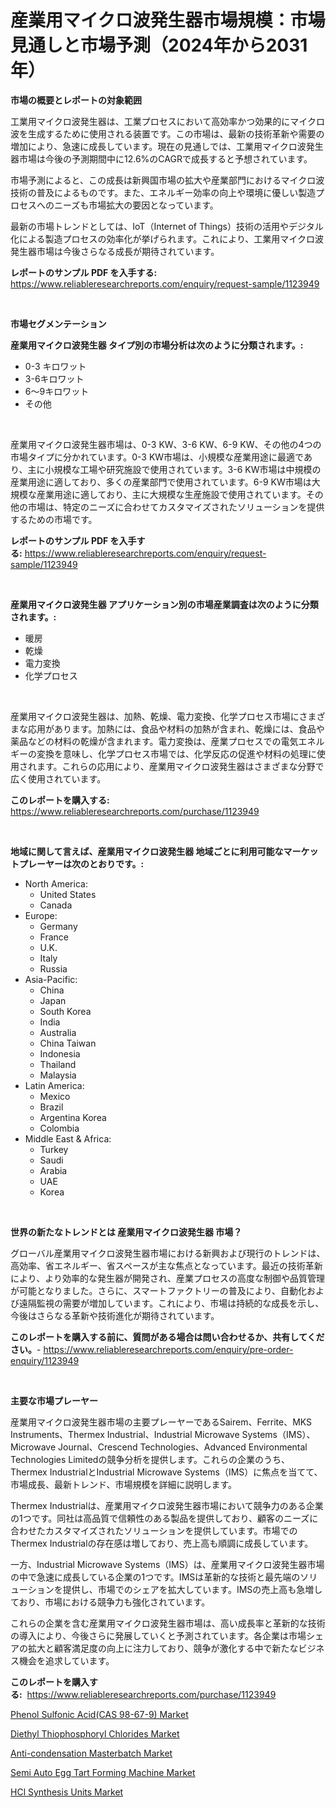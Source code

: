 <p><h1>産業用マイクロ波発生器市場規模：市場見通しと市場予測（2024年から2031年）</h1></p><p><strong>市場の概要とレポートの対象範囲</strong></p>
<p><p>工業用マイクロ波発生器は、工業プロセスにおいて高効率かつ効果的にマイクロ波を生成するために使用される装置です。この市場は、最新の技術革新や需要の増加により、急速に成長しています。現在の見通しでは、工業用マイクロ波発生器市場は今後の予測期間中に12.6%のCAGRで成長すると予想されています。</p><p>市場予測によると、この成長は新興国市場の拡大や産業部門におけるマイクロ波技術の普及によるものです。また、エネルギー効率の向上や環境に優しい製造プロセスへのニーズも市場拡大の要因となっています。</p><p>最新の市場トレンドとしては、IoT（Internet of Things）技術の活用やデジタル化による製造プロセスの効率化が挙げられます。これにより、工業用マイクロ波発生器市場は今後さらなる成長が期待されています。</p></p>
<p><strong>レポートのサンプル PDF を入手する:</strong> <a href="https://www.reliableresearchreports.com/enquiry/request-sample/1123949">https://www.reliableresearchreports.com/enquiry/request-sample/1123949</a></p>
<p>&nbsp;</p>
<p><strong>市場セグメンテーション</strong></p>
<p><strong>産業用マイクロ波発生器 タイプ別の市場分析は次のように分類されます。:</strong></p>
<p><ul><li>0-3 キロワット</li><li>3-6キロワット</li><li>6〜9キロワット</li><li>その他</li></ul></p>
<p>&nbsp;</p>
<p><p>産業用マイクロ波発生器市場は、0-3 KW、3-6 KW、6-9 KW、その他の4つの市場タイプに分かれています。0-3 KW市場は、小規模な産業用途に最適であり、主に小規模な工場や研究施設で使用されています。3-6 KW市場は中規模の産業用途に適しており、多くの産業部門で使用されています。6-9 KW市場は大規模な産業用途に適しており、主に大規模な生産施設で使用されています。その他の市場は、特定のニーズに合わせてカスタマイズされたソリューションを提供するための市場です。</p></p>
<p><strong>レポートのサンプル PDF を入手する:</strong>&nbsp;<a href="https://www.reliableresearchreports.com/enquiry/request-sample/1123949">https://www.reliableresearchreports.com/enquiry/request-sample/1123949</a></p>
<p>&nbsp;</p>
<p><strong> 産業用マイクロ波発生器 アプリケーション別の市場産業調査は次のように分類されます。:</strong></p>
<p><ul><li>暖房</li><li>乾燥</li><li>電力変換</li><li>化学プロセス</li></ul></p>
<p>&nbsp;</p>
<p><p>産業用マイクロ波発生器は、加熱、乾燥、電力変換、化学プロセス市場にさまざまな応用があります。加熱には、食品や材料の加熱が含まれ、乾燥には、食品や薬品などの材料の乾燥が含まれます。電力変換は、産業プロセスでの電気エネルギーの変換を意味し、化学プロセス市場では、化学反応の促進や材料の処理に使用されます。これらの応用により、産業用マイクロ波発生器はさまざまな分野で広く使用されています。</p></p>
<p><strong>このレポートを購入する:</strong>&nbsp; <a href="https://www.reliableresearchreports.com/purchase/1123949">https://www.reliableresearchreports.com/purchase/1123949</a></p>
<p>&nbsp;</p>
<p><strong>地域に関して言えば、産業用マイクロ波発生器 地域ごとに利用可能なマーケットプレーヤーは次のとおりです。:</strong></p>
<p><ul>
    <li>
        North America:
        <ul>
            <li>United States</li>
            <li>Canada</li>
        </ul>
    </li>
    <li>
        Europe:
        <ul>
            <li>Germany</li>
            <li>France</li>
            <li>U.K.</li>
            <li>Italy</li>
            <li>Russia</li>
        </ul>
    </li>
    <li>
        Asia-Pacific:
        <ul>
            <li>China</li>
            <li>Japan</li>
            <li>South Korea</li>
            <li>India</li>
            <li>Australia</li>
            <li>China Taiwan</li>
            <li>Indonesia</li>
            <li>Thailand</li>
            <li>Malaysia</li>
        </ul>
    </li>
    <li>
        Latin America:
        <ul>
            <li>Mexico</li>
            <li>Brazil</li>
            <li>Argentina Korea</li>
            <li>Colombia</li>
        </ul>
    </li>
    <li>
        Middle East & Africa:
        <ul>
            <li>Turkey</li>
            <li>Saudi</li>
            <li>Arabia</li>
            <li>UAE</li>
            <li>Korea</li>
        </ul>
    </li>
    </ul></p>
<p>&nbsp;</p>
<p><strong>世界の新たなトレンドとは 産業用マイクロ波発生器 市場？</strong></p>
<p><p>グローバル産業用マイクロ波発生器市場における新興および現行のトレンドは、高効率、省エネルギー、省スペースが主な焦点となっています。最近の技術革新により、より効率的な発生器が開発され、産業プロセスの高度な制御や品質管理が可能となりました。さらに、スマートファクトリーの普及により、自動化および遠隔監視の需要が増加しています。これにより、市場は持続的な成長を示し、今後はさらなる革新や技術進化が期待されています。</p></p>
<p><strong>このレポートを購入する前に、質問がある場合は問い合わせるか、共有してください。</strong>- <a href="https://www.reliableresearchreports.com/enquiry/pre-order-enquiry/1123949">https://www.reliableresearchreports.com/enquiry/pre-order-enquiry/1123949</a></p>
<p>&nbsp;</p>
<p><strong>主要な市場プレーヤー</strong></p>
<p><p>産業用マイクロ波発生器市場の主要プレーヤーであるSairem、Ferrite、MKS Instruments、Thermex Industrial、Industrial Microwave Systems（IMS）、Microwave Journal、Crescend Technologies、Advanced Environmental Technologies Limitedの競争分析を提供します。これらの企業のうち、Thermex IndustrialとIndustrial Microwave Systems（IMS）に焦点を当てて、市場成長、最新トレンド、市場規模を詳細に説明します。</p><p>Thermex Industrialは、産業用マイクロ波発生器市場において競争力のある企業の1つです。同社は高品質で信頼性のある製品を提供しており、顧客のニーズに合わせたカスタマイズされたソリューションを提供しています。市場でのThermex Industrialの存在感は増しており、売上高も順調に成長しています。</p><p>一方、Industrial Microwave Systems（IMS）は、産業用マイクロ波発生器市場の中で急速に成長している企業の1つです。IMSは革新的な技術と最先端のソリューションを提供し、市場でのシェアを拡大しています。IMSの売上高も急増しており、市場における競争力も強化されています。</p><p>これらの企業を含む産業用マイクロ波発生器市場は、高い成長率と革新的な技術の導入により、今後さらに発展していくと予測されています。各企業は市場シェアの拡大と顧客満足度の向上に注力しており、競争が激化する中で新たなビジネス機会を追求しています。</p></p>
<p><strong>このレポートを購入する:</strong>&nbsp;&nbsp;<a href="https://www.reliableresearchreports.com/purchase/1123949">https://www.reliableresearchreports.com/purchase/1123949</a></p>
<p><p><a href="https://fearless-okapi-6c8.notion.site/Phenol-Sulfonic-Acid-CAS-98-67-9-Market-Dynamics-2024-2031-Also-about-Its-Market-Trends-Projectio-c7e0fc04d98f4b6a9f4d05339ffeb999">Phenol Sulfonic Acid(CAS 98-67-9) Market</a></p><p><a href="https://issuu.com/reportprime-2/docs/diethyl-thiophosphoryl-chlorides-market-size-2030.">Diethyl Thiophosphoryl Chlorides Market</a></p><p><a href="https://issuu.com/reportprime-2/docs/anti-condensation-masterbatch-market-size-2030.ppt">Anti-condensation Masterbatch Market</a></p><p><a href="https://scarlet-rocket-c63.notion.site/Semi-Auto-Egg-Tart-Forming-Machine-Market-Challenges-Opportunities-and-Growth-Drivers-and-Major-M-59703fa1d15a43d6beffc2dbd2401f43">Semi Auto Egg Tart Forming Machine Market</a></p><p><a href="https://view.publitas.com/reportprime-1/global-hcl-synthesis-units-market-by-types-applications-and-major-players-with-regional-growth-rate-analysis-and-development-situation-from-2023-to-2030/">HCl Synthesis Units Market</a></p></p>